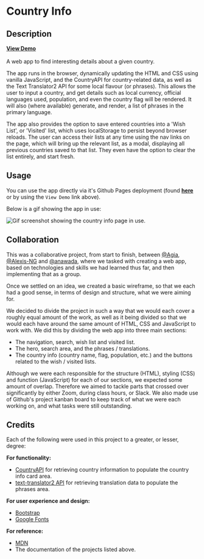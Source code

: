 # Country Info

## Description
[**View Demo**](https://agia.github.io/Country-Info/)
</br>
</br>
A web app to find interesting details about a given country.

The app runs in the browser, dynamically updating the HTML and CSS using vanilla JavaScript, and the CountryAPI for country-related data, as well as the Text Translator2 API for some local flavour (or phrases). This allows the user to input a country, and get details such as local currency, official languages used, population, and even the country flag will be rendered. It will also (where available) generate, and render, a list of phrases in the primary language.

The app also provides the option to save entered countries into a 'Wish List', or 'Visited' list, which uses localStorage to persist beyond browser reloads. The user can access their lists at any time using the nav links on the page, which will bring up the relevant list, as a modal, displaying all previous countries saved to that list. They even have the option to clear the list entirely, and start fresh.

## Usage
You can use the app directly via it's Github Pages deployment (found [**here**](https://agia.github.io/Country-Info/) or by using the `View Demo` link above).

Below is a gif showing the app in use:

![Gif screenshot showing the country info page in use.](./assets/img/screenshot.gif)

## Collaboration

This was a collaborative project, from start to finish, between [@Agia](https://github.io/Agia), [@Alexis-NG](https://github.io/Alexis-NG) and [@anawada](https://github.io/anawada), where we tasked with creating a web app, based on technologies and skills we had learned thus far, and then implementing that as a group.

Once we settled on an idea, we created a basic wireframe, so that we each had a good sense, in terms of design and structure, what we were aiming for.

We decided to divide the project in such a way that we would each cover a roughly equal amount of the work, as well as it being divided so that we would each have around the same amount of HTML, CSS and JavaScript to work with. We did this by dividing the web app into three main sections:

- The navigation, search, wish list and visited list.
- The hero, search area, and the phrases / translations.
- The country info (country name, flag, population, etc.) and the buttons related to the wish / visited lists.

Although we were each responsible for the structure (HTML), styling (CSS) and function (JavaScript) for each of our sections, we expected some amount of overlap. Therefore we aimed to tackle parts that crossed over significantly by either Zoom, during class hours, or Slack. We also made use of Github's project kanban board to keep track of what we were each working on, and what tasks were still outstanding. 

## Credits

Each of the following were used in this project to a greater, or lesser, degree:

**For functionality:**

- [CountryAPI](https://countryapi.io/) for retrieving country information to populate the country info card area.
- [text-translator2 API](https://rapidapi.com/dickyagustin/api/text-translator2) for retrieving translation data to populate the phrases area.

**For user experience and design:**

- [Bootstrap](https://getbootstrap.com)
- [Google Fonts](fonts.google.com)


**For reference:**

- [MDN](https://developer.mozilla.org/en-US/)
- The documentation of the projects listed above.
